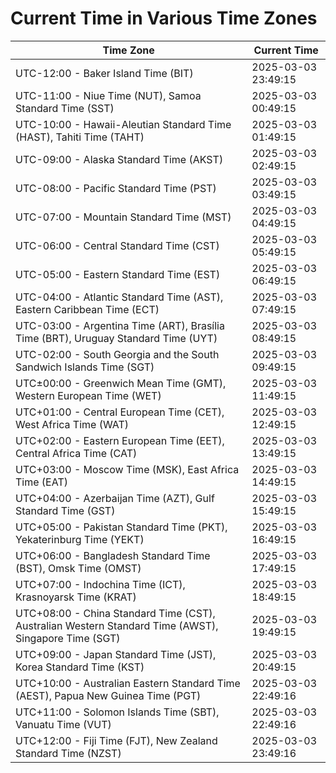 # Current Time in Various Time Zones

| Time Zone | Current Time |
|-----------|--------------|
| UTC-12:00 - Baker Island Time (BIT) | 2025-03-03 23:49:15 |
| UTC-11:00 - Niue Time (NUT), Samoa Standard Time (SST) | 2025-03-03 00:49:15 |
| UTC-10:00 - Hawaii-Aleutian Standard Time (HAST), Tahiti Time (TAHT) | 2025-03-03 01:49:15 |
| UTC-09:00 - Alaska Standard Time (AKST) | 2025-03-03 02:49:15 |
| UTC-08:00 - Pacific Standard Time (PST) | 2025-03-03 03:49:15 |
| UTC-07:00 - Mountain Standard Time (MST) | 2025-03-03 04:49:15 |
| UTC-06:00 - Central Standard Time (CST) | 2025-03-03 05:49:15 |
| UTC-05:00 - Eastern Standard Time (EST) | 2025-03-03 06:49:15 |
| UTC-04:00 - Atlantic Standard Time (AST), Eastern Caribbean Time (ECT) | 2025-03-03 07:49:15 |
| UTC-03:00 - Argentina Time (ART), Brasília Time (BRT), Uruguay Standard Time (UYT) | 2025-03-03 08:49:15 |
| UTC-02:00 - South Georgia and the South Sandwich Islands Time (SGT) | 2025-03-03 09:49:15 |
| UTC±00:00 - Greenwich Mean Time (GMT), Western European Time (WET) | 2025-03-03 11:49:15 |
| UTC+01:00 - Central European Time (CET), West Africa Time (WAT) | 2025-03-03 12:49:15 |
| UTC+02:00 - Eastern European Time (EET), Central Africa Time (CAT) | 2025-03-03 13:49:15 |
| UTC+03:00 - Moscow Time (MSK), East Africa Time (EAT) | 2025-03-03 14:49:15 |
| UTC+04:00 - Azerbaijan Time (AZT), Gulf Standard Time (GST) | 2025-03-03 15:49:15 |
| UTC+05:00 - Pakistan Standard Time (PKT), Yekaterinburg Time (YEKT) | 2025-03-03 16:49:15 |
| UTC+06:00 - Bangladesh Standard Time (BST), Omsk Time (OMST) | 2025-03-03 17:49:15 |
| UTC+07:00 - Indochina Time (ICT), Krasnoyarsk Time (KRAT) | 2025-03-03 18:49:15 |
| UTC+08:00 - China Standard Time (CST), Australian Western Standard Time (AWST), Singapore Time (SGT) | 2025-03-03 19:49:15 |
| UTC+09:00 - Japan Standard Time (JST), Korea Standard Time (KST) | 2025-03-03 20:49:15 |
| UTC+10:00 - Australian Eastern Standard Time (AEST), Papua New Guinea Time (PGT) | 2025-03-03 22:49:16 |
| UTC+11:00 - Solomon Islands Time (SBT), Vanuatu Time (VUT) | 2025-03-03 22:49:16 |
| UTC+12:00 - Fiji Time (FJT), New Zealand Standard Time (NZST) | 2025-03-03 23:49:16 |
